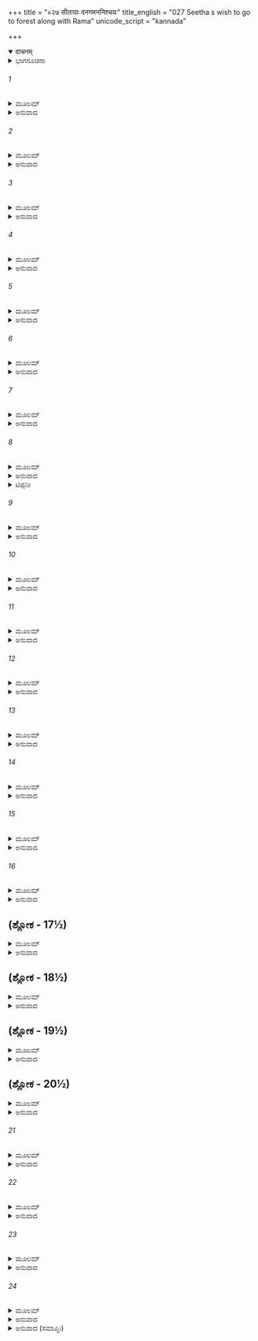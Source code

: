 +++
title = "०२७ सीतायाः वनगमननिश्चयः"
title_english = "027 Seetha s wish to go to forest along with Rama"
unicode_script = "kannada"

+++
<details open><summary>वाचनम्</summary>

<div class="audioEmbed"  caption="श्रीराम-हरिसीताराममूर्ति-घनपाठिभ्यां वचनम्" src="https://archive.org/download/Ramayana-recitation-Sriram-harisItArAmamUrti-Ghanapaati-v2/Kanda_2/Kanda_2_AYK-027-Sitayaaha_Vanagamana_Nishchayaha.mp3"></div>
</details>



<details><summary>ಭಾಗಸೂಚನಾ</summary>

ಸೀತೆಯು ರಾಮನಲ್ಲಿ ತನ್ನನ್ನು ನಿಮ್ಮೊಂದಿಗೆ ಕರೆದೊಯ್ಯುವಂತೆ ಪ್ರಾರ್ಥಿಸಿದುದು
</details>

###### 1


<details><summary>ಮೂಲಮ್</summary>

ಏವಮುಕ್ತಾ ತು ವೈದೇಹೀ ಪ್ರಿಯಾರ್ಹಾ ಪ್ರಿಯವಾದಿನೀ ।  
ಪ್ರಣಯಾದೇವ ಸಂಕ್ರುದ್ಧಾಭರ್ತಾರಮಿದಮಬ್ರವೀತ್ ॥
</details>

<details><summary>ಅನುವಾದ</summary>

ಶ್ರೀರಾಮನು ಹೀಗೆ ಹೇಳಿದಾಗ ವಿದೇಹಕುಮಾರಿ, ಎಲ್ಲ ರೀತಿಯಿಂದಲೂ ತನ್ನ ಪತಿಯ ಪ್ರೇಮವನ್ನು ಪಡೆಯಲು ಯೋಗ್ಯಳಾದ ಸೀತೆಯು ಪ್ರಣಯಕೋಪದಿಂದ ಈ ಪ್ರಕಾರ ನುಡಿದಳು.॥1॥
</details>

###### 2


<details><summary>ಮೂಲಮ್</summary>

ಕಿಮಿದಂ ಭಾಷಸೇ ರಾಮ ವಾಕ್ಯಂ ಲಘುತಯಾ ಧ್ರುವಮ್ ।  
ತ್ವಯಾ ಯದಪಹಾಸ್ಯಂ ಮೇ ಶ್ರುತ್ವಾ ನರವರೋತ್ತಮ ॥
</details>

<details><summary>ಅನುವಾದ</summary>

ನರಶ್ರೇಷ್ಠ ಶ್ರೀರಾಮಾ! ನೀವು ನನ್ನನ್ನು ಇಷ್ಟೊಂದು ಹಗುರವಾಗಿ ತಿಳಿದು ಏನು ಮಾತನಾಡುತ್ತಿರುವಿರಿ? ನಿಮ್ಮ ಈ ಮಾತನ್ನು ಕೇಳಿ ನನಗೆ ನಗು ಬರುತ್ತಾ ಇದೆ.॥2॥
</details>

###### 3


<details><summary>ಮೂಲಮ್</summary>

ವೀರಾಣಾಂ ರಾಜಪುತ್ರಾಣಾಂ ಶಸ್ತ್ರಾಸ್ತ್ರವಿದುಷಾಂ ನೃಪ ।  
ಅನರ್ಹಮಯಶಸ್ಯಂ ಚ ನ ಶ್ರೋತವ್ಯಂ ತ್ವಯೋದಿತಮ್ ॥
</details>

<details><summary>ಅನುವಾದ</summary>

ನರೇಶ್ವರ! ನೀವು ಹೇಳಿದುದು ಅಸ್ತ್ರ-ಶಸ್ತ್ರಗಳನ್ನು ತಿಳಿದ ವೀರ ರಾಜಕುಮಾರರಿಗೆ ಯೋಗ್ಯವಲ್ಲ. ಅದು ಅನರ್ಹ ವಾದುದರಿಂದ ಕೇಳಲು ಯೋಗ್ಯವಾದುದಲ್ಲ.॥3॥
</details>

###### 4


<details><summary>ಮೂಲಮ್</summary>

ಆರ್ಯಪುತ್ರ ಪಿತಾ ಮಾತಾ ಭ್ರಾತಾ ಪುತ್ರಸ್ತಥಾ ಸ್ನುಷಾ ।  
ಸ್ವಾನಿ ಪುಣ್ಯಾನಿ ಭುಂಜಾನಾಃ ಸ್ವಂ ಸ್ವಂ ಭಾಗ್ಯಮುಪಾಸತೇ ॥
</details>

<details><summary>ಅನುವಾದ</summary>

ಆರ್ಯಪುತ್ರ! ತಂದೆ, ತಾಯಿ, ಸಹೋದರರು, ಪುತ್ರರು, ಸೊಸೆಯರು ಇವರೆಲ್ಲರೂ ಪುಣ್ಯದ ಕರ್ಮಗಳನ್ನು ಅನುಭವಿಸುತ್ತಾ ಶುಭಾಶುಭ ಕರ್ಮಕ್ಕನುಸಾರ ಜೀವನ ನಿರ್ವಾಹ ಮಾಡುತ್ತಾರೆ.॥4॥
</details>

###### 5


<details><summary>ಮೂಲಮ್</summary>

ಭರ್ತುರ್ಭಾಗ್ಯಂ ತು ನಾರ್ಯೆಕಾ ಪ್ರಾಪ್ನೋತಿ ಪುರುಷರ್ಷಭ ।  
ಅತಶ್ಚೈವಾಹಮಾದಿಷ್ಟಾ ವನೇ ವಸ್ತವ್ಯಮಿತ್ಯಪಿ ॥
</details>

<details><summary>ಅನುವಾದ</summary>

ಪುರುಷಪ್ರವರ! ಕೇವಲ ಪತ್ನಿಯೇ ತನ್ನ ಪತಿಯ ಭಾಗ್ಯವನ್ನು ಅನುಸರಿಸುವಳು. ಆದ್ದರಿಂದ ನಿಮ್ಮೊಂದಿಗೆ ನನಗೂ ಕೂಡ ವನವಾಸದ ಆಜ್ಞೆ ದೊರೆತಂತಾಯಿತು.॥5॥
</details>

###### 6


<details><summary>ಮೂಲಮ್</summary>

ನ ಪಿತಾ ನಾತ್ಮಜೋ ವಾತ್ಮಾ ನ ಮಾತಾ ನ ಸಖೀಜನಃ ।  
ಇಹ ಪ್ರೇತ್ಯ ಚ ನಾರೀಣಾಂ ಪತಿರೇಕೋ ಗತಿಃ ಸದಾ ॥
</details>

<details><summary>ಅನುವಾದ</summary>

ನಾರಿಯರಿಗೆ ಈ ಲೋಕ ಮತ್ತು ಪರಲೋಕದಲ್ಲಿ ಏಕಮಾತ್ರ ಪತಿಯೇ ಸದಾ ಆಶ್ರಯ ಕೊಡುವವನು. ಪಿತಾ, ಪುತ್ರ, ಮಾತೆ, ಸಖಿಯರು ಹಾಗೂ ತನ್ನ ಈ ಶರೀರವೂ ಕೂಡ ನಿಜ ಸಹಾಯಕವಲ್ಲ.॥6॥
</details>

###### 7


<details><summary>ಮೂಲಮ್</summary>

ಯದಿ ತ್ವಂ ಪ್ರಸ್ಥಿತೋ ದುರ್ಗಂ ವನಮದ್ಯೈವ ರಾಘವ ।  
ಅಗ್ರತಸ್ತೇ ಗಮಿಷ್ಯಾಮಿ ಮೃದ್ನಂತೀ ಕುಶಕಂಟಕಾನ್ ॥
</details>

<details><summary>ಅನುವಾದ</summary>

ರಘುನಂದನ! ನೀವು ಇಂದೇ ದುರ್ಗಮ ವನಕ್ಕೆ ಹೋಗುವುದಾದರೆ ನಾನು ದಾರಿಯ ಹುಲ್ಲು-ಮುಳ್ಳುಗಳನ್ನು ತುಳಿಯುತ್ತಾ ನಿಮ್ಮ ಮುಂದೆ-ಮುಂದೆ ನಡೆಯುತ್ತಾ ಹೋಗುವೆನು.॥7॥
</details>

###### 8


<details><summary>ಮೂಲಮ್</summary>

ಈರ್ಷ್ಯಾ ರೋಷಂಬಹಿಷ್ಕೃತ್ಯ ಭುಕ್ತಶೇಷಮಿವೋದಕಮ್ ।  
ನಯ ಮಾಂ ವೀರ ವಿಸ್ರಬ್ಧಃ ಪಾಪಂ ಮಯಿ ನ ವಿದ್ಯತೇ ॥
</details>

<details><summary>ಅನುವಾದ</summary>

ಆದ್ದರಿಂದ ವೀರ! ಈರ್ಷಾ1 ಮತ್ತು ರೋಷ2ವನ್ನು ದೂರಗೊಳಿಸಿ ಕುಡಿದು ಉಳಿದ ನೀರನ್ನು ಜೊತೆಗೆ ತೆಗೆದುಕೊಂಡು ಹೋಗುವಂತೆ3 ನನ್ನನ್ನು ನಿಃಶಂಕರಾಗಿ ಜೊತೆಗೆ ಕರೆದುಕೊಂಡು ಹೋಗಿರಿ. ನೀವು ನನ್ನನ್ನು ಇಲ್ಲಿ ತ್ಯಜಿಸಿ ಹೋಗುವಂತಹ ಯಾವುದೇ ಪಾಪ ಅಥವಾ ಅಪರಾಧ ನನ್ನಲ್ಲಿ ಇಲ್ಲ.॥8॥
</details>

<details><summary>ಟಿಪ್ಪನೀ</summary>

1 ಸ್ತ್ರೀಯಾಗಿದ್ದರೂ ಇವಳು ಕಾಡಿಗೆ ಹೋಗುವ ಸಾಹಸ ಮಾಡುತ್ತಿರುವಳಲ್ಲ? ಈ ವಿಚಾರದಿಂದ ಈರ್ಷ್ಯೆಯಾಗುತ್ತಿದೆ.  
2 ಈಕೆ ನನ್ನ ಮಾತನ್ನು ಮನ್ನಿಸುತ್ತಿಲ್ಲವಲ್ಲ ಎಂದು ಯೋಚಿಸಿ, ರೋಷ ಇವೆರಡರ ತ್ಯಾಗವು ಅಪೇಕ್ಷಿತವಾಗಿದೆ.  
3. ನೀರಿಲ್ಲದ ಒಡೆದ ಪಾತ್ರೆಯನ್ನು ದಾರಿಹೋಕನು ತಾನು ಕುಡಿದ ನೀರನ್ನು ಜೊತೆಯಲ್ಲೆತ್ತಿಕೊಂಡು ಹೋಗುವಂತೆ, ನೀವೂ ನನ್ನನ್ನು ಜೊತೆಗೆ ಕರೆದುಕೊಂಡು ಹೋಗಬೇಕೆಂಬುದು ಸೀತೆಯ ಒತ್ತಾಯ.
</details>

###### 9


<details><summary>ಮೂಲಮ್</summary>

ಪ್ರಾಸಾದಾಗ್ರೇ ವಿಮಾನೈರ್ವಾವೈಹಾಯಸಗತೇನ ವಾ ।  
ಸರ್ವಾವಸ್ಥಾಗತಾ ಭರ್ತುಃ ಪಾದಚ್ಛಾಯಾ ವಿಶಿಷ್ಯತೇ ॥
</details>

<details><summary>ಅನುವಾದ</summary>

ಎತ್ತರವಾದ ಭವನದಲ್ಲಿ ವಾಸಿಸುವುದು, ವಿಮಾನಗಳನ್ನು ಹತ್ತಿ ತಿರುಗುವುದು, ಅಥವಾ ಅಣಿಮಾದಿ ಸಿದ್ಧಿಗಳಿಂದ ಆಕಾಶದಲ್ಲಿ ಸಂಚರಿಸುವುದು ಇವೆಲ್ಲಕ್ಕಿಂತ ಮಹತ್ವ ಸ್ತ್ರೀಯಳಿಗೆ ಎಲ್ಲ ಸ್ಥಿತಿಗಳಲ್ಲಿ ಪತಿಯ ಚರಣಛಾಯೆಯಲ್ಲಿ ವಾಸಿಸುವುದೇ ಆಗಿದೆ.॥9॥
</details>

###### 10


<details><summary>ಮೂಲಮ್</summary>

ಅನುಶಿಷ್ಟಾಸ್ಮಿ ಮಾತ್ರಾ ಚ ಪಿತ್ರಾ ಚ ವಿವಿಧಾಶ್ರಯಮ್ ।  
ನಾಸ್ಮಿ ಸಂಪ್ರತಿ ವಕ್ತವ್ಯಾ ವರ್ತಿತವ್ಯಂ ಯಥಾ ಮಯಾ ॥
</details>

<details><summary>ಅನುವಾದ</summary>

ಯಾರೊಂದಿಗೆ ಹೇಗೆ ವರ್ತಿಸಬೇಕೆಂಬ ವಿಷಯದಲ್ಲಿ ನನ್ನ ತಾಯಿ ಮತ್ತು ತಂದೆಯವರು ನನಗೆ ಅನೇಕ ಪ್ರಕಾರದಿಂದ ಶಿಕ್ಷಣ ಕೊಟ್ಟಿರುವರು. ಈಗ ಈ ವಿಷಯವಾಗಿ ಯಾವುದೇ ಉಪದೇಶದ ಆವಶ್ಯಕತೆ ಇಲ್ಲ.॥10॥
</details>

###### 11


<details><summary>ಮೂಲಮ್</summary>

ಅಹಂ ದುರ್ಗಂ ಗಮಿಷ್ಯಾಮಿ ವನಂ ಪುರುಷವರ್ಜಿತಮ್ ।  
ನಾನಾಮೃಗಗಣಾಕೀರ್ಣಂ ಶಾರ್ದೂಲಗಣಸೇವಿತಮ್ ॥
</details>

<details><summary>ಅನುವಾದ</summary>

ಆದ್ದರಿಂದ ನಾನಾ ಪ್ರಕಾರದ ಕಾಡುಪ್ರಾಣಿಗಳಿಂದ ತುಂಬಿದ, ಸಿಂಹ, ಹುಲಿ ಮೊದಲಾದ ಹಿಂಸ್ರ ಪಶುಗಳಿರುವ ಆ ನಿರ್ಜನ, ದುರ್ಗಮ ವನದಲ್ಲಿ ಅವಶ್ಯವಾಗಿ ನಿಮ್ಮೊಂದಿಗೆ ನಡೆಯುವೆನು.॥11॥
</details>

###### 12


<details><summary>ಮೂಲಮ್</summary>

ಸುಖಂ ವನೇ ನಿವತ್ಸ್ಯಾಮಿ ಯಥೈವ ಭವನೇ ಪಿತುಃ ।  
ಅಚಿಂತ್ಯಯಂತೀ ತ್ರೀನ್ಲ್ಲೋಕಾಂಶ್ಚಿಂತಯಂತೀ ಪತಿವ್ರತಮ್ ॥
</details>

<details><summary>ಅನುವಾದ</summary>

ನಾನು ತಂದೆಯ ಮನೆಯಲ್ಲಿ ಇರುವಂತೆಯೇ ವನದಲ್ಲಿಯೂ ಸುಖವಾಗಿ ವಾಸಿಸುವೆನು. ಅಲ್ಲಿ ಮೂರು ಲೋಕದ ಐಶ್ವರ್ಯವನ್ನು ತುಚ್ಛವೆಂದು ತಿಳಿಯುತ್ತಾ ನಾನು ಸದಾ ಪತಿವ್ರತಾಧರ್ಮವನ್ನು ಚಿಂತಿಸುತ್ತಾ ನಿಮ್ಮ ಸೇವೆಯಲ್ಲಿ ತೊಡಗಿರುವೆನು.॥12॥
</details>

###### 13


<details><summary>ಮೂಲಮ್</summary>

ಶುಶ್ರೂಷಮಾಣಾ ತೇ ನಿತ್ಯಂ ನಿಯತಾ ಬ್ರಹ್ಮಚಾರಿಣೀ ।  
ಸಹ ರಂಸ್ಯೇ ತ್ವಯಾ ವೀರ ವನೇಷು ಮಧುಗಂಧೀಷು0 ॥
</details>

<details><summary>ಅನುವಾದ</summary>

ವೀರನೇ! ನಿಯಮಪೂರ್ವಕ ಇದ್ದು ಬ್ರಹ್ಮಚರ್ಯ ವ್ರತವನ್ನು ಪಾಲಿಸುವೆನು. ಸದಾಕಾಲ ನಿಮ್ಮ ಸೇವೆಯಲ್ಲಿ ತತ್ಪರಳಾಗಿದ್ದು, ನಿಮ್ಮೊಂದಿಗೆ ಮಧುರ ಸುಗಂಧ ತುಂಬಿದ ವನಗಳಲ್ಲಿ ಸಂಚರಿಸುವೆನು.॥13॥
</details>

###### 14


<details><summary>ಮೂಲಮ್</summary>

ತ್ವಂ ಹಿ ಕರ್ತುಂ ವನೇ ಶಕ್ತೋ ರಾಮ ಸಂಪರಿಪಾಲನಮ್ ।  
ಅನ್ಯಸ್ಯಾಪಿ ಜನಸ್ಯೇಹ ಕಿಂ ಪುನರ್ಮಮ ಮಾನದ ॥
</details>

<details><summary>ಅನುವಾದ</summary>

ಬೇರೆಯವರಿಗೆ ಮಾನವನ್ನು ಕೊಡುವ ಶ್ರೀರಾಮಾ! ನೀವಾದರೋ ಕಾಡಿನಲ್ಲಿ ಇರುತ್ತಾ ಇತರರನ್ನೂ ರಕ್ಷಿಸಬಲ್ಲಿರಿ, ಹಾಗಿರುವಾಗ ನನ್ನನ್ನು ರಕ್ಷಿಸುವುದು ಯಾವ ದೊಡ್ಡ ಮಾತು.॥14॥
</details>

###### 15


<details><summary>ಮೂಲಮ್</summary>

ಸಾಹಂ ತ್ವಯಾ ಗಮಿಷ್ಯಾಮಿ ವನಮದ್ಯನ ಸಂಶಯಃ ।  
ನಾಹಂ ಶಕ್ಯಾ ಮಹಾಭಾಗ ನಿವರ್ತಯಿತುಮುದ್ಯತಾ ॥
</details>

<details><summary>ಅನುವಾದ</summary>

ಮಹಾಭಾಗ! ಆದ್ದರಿಂದ ನಾನು ನಿಮ್ಮೊಂದಿಗೆ ಅವಶ್ಯವಾಗಿ ವನಕ್ಕೆ ಬರುವೆನು. ಇದರಲ್ಲಿ ಸಂಶಯವೇ ಇಲ್ಲ. ನಾನು ಎಲ್ಲ ಪರಿಸ್ಥಿತಿಗಳಿಗೂ ಹೊಂದಿಕೊಳ್ಳಲು ಸಿದ್ಧಳಾಗಿದ್ದೇನೆ. ನನ್ನನ್ನು ಯಾವ ರೀತಿಯಿಂದಲೂ ತಡೆಯಬಾರದು.॥15॥
</details>

###### 16


<details><summary>ಮೂಲಮ್</summary>

ಫಲಮೂಲಾಶನಾ ನಿತ್ಯಂಭವಿಷ್ಯಾಮಿ ನ ಸಂಶಯಃ ।  
ನ ತೇ ದುಃಖಂ ಕರಿಷ್ಯಾಮಿ ನಿವಸಂತೀ ತ್ವಯಾ ಸದಾ ॥
</details>

<details><summary>ಅನುವಾದ</summary>

ಅಲ್ಲಿಗೆ ಬಂದು ನಿಮಗೆ ಯಾವುದೇ ಕಷ್ಟಕೊಡಲಾರೆ. ಸದಾ ನಿಮ್ಮೊಂದಿಗೆ ಇದ್ದು, ಪ್ರತಿದಿನ ಫಲ-ಮೂಲಗಳನ್ನು ತಿಂದು ನಿರ್ವಾಹ ಮಾಡುವೆನು. ನನ್ನ ಈ ಮಾತಿನಲ್ಲಿ ಯಾವುದೇ ಸಂದೇಹವಿಲ್ಲ.॥16॥
</details>

## (ಶ್ಲೋಕ - 17½)


<details><summary>ಮೂಲಮ್</summary>

ಅಗ್ರತಸ್ತೇ ಗಮಿಷ್ಯಾಮಿ ಭೋಕ್ಷ್ಯೇ ಭುಕ್ತವತಿ ತ್ವಯಿ ।  
ಇಚ್ಛಾಮಿ ಪರತಃ ಶೈಲಾನ್ ಪಲ್ವಲಾನಿ ಸರಾಂಸಿ ಚ ॥  
ದ್ರಷ್ಟುಂ ಸರ್ವತ್ರ ನಿರ್ಭೀತಾ ತ್ವಯಾ ನಾಥೇನ ಧೀಮತಾ ।
</details>

<details><summary>ಅನುವಾದ</summary>

ನಿಮಗಿಂತ ಮುಂದೆ-ಮುಂದೆ ನಡೆಯುತ್ತಾ, ನೀವು ಭೋಜನ ಮಾಡಿದ ಬಳಿಕ ಅಳಿದುಳಿದುದನ್ನು ನಾನು ತಿಂದುಕೊಂಡು ಇರುವೆನು. ಪ್ರಭೋ! ನಾನು ಬುದ್ಧಿವಂತರಾದ ಪ್ರಾಣನಾಥನೊಂದಿಗೆ ನಿರ್ಭಯಳಾಗಿ ವನದಲ್ಲಿ ಎಲ್ಲೆಡೆ ಸುತ್ತಾಡುತ್ತಾ, ಪರ್ವತಗಳನ್ನು, ಸಣ್ಣ-ಸಣ್ಣ ಸರೋವರಗಳನ್ನು ನೋಡಬೇಕೆಂದು ಇಚ್ಛಿಸುತ್ತೇನೆ.॥17½॥
</details>

## (ಶ್ಲೋಕ - 18½)


<details><summary>ಮೂಲಮ್</summary>

ಹಂಸಕಾರಂಡವಾಕೀರ್ಣಾಃ ಪದ್ಮಿನೀಃ ಸಾಧುಪುಷ್ಪಿತಾಃ ॥  
ಇಚ್ಛೇಯಂ ಸುಖಿನೀ ದ್ರಷ್ಟುಂ ತ್ವಯಾ ವೀರೇಣ ಸಂಗತಾ ।
</details>

<details><summary>ಅನುವಾದ</summary>

ನೀವು ನನ್ನ ವೀರ ಸ್ವಾಮಿಗಳಾಗಿರುವಿರಿ. ನಾನು ನಿಮ್ಮೊಂದಿಗೆ ಇದ್ದು ಶ್ರೇಷ್ಠ ಕಮಲ ಪುಷ್ಪಗಳಿಂದ ಸುಶೋಭಿತ ಹಾಗೂ ಹಂಸ, ಕಾರಂಡವ ಪಕ್ಷಿಗಳಿಂದ ತುಂಬಿದ ಸುಂದರ ಸರೋವರಗಳನ್ನು ನೋಡಲು ಬಯಸುವೆನು.॥18½॥
</details>

## (ಶ್ಲೋಕ - 19½)


<details><summary>ಮೂಲಮ್</summary>

ಅಭಿಷೇಕಂ ಕರಿಷ್ಯಾಮಿ ತಾಸು ನಿತ್ಯ ಮನುವ್ರತಾ ॥  
ಸಹ ತ್ವಯಾ ವಿಶಾಲಾಕ್ಷ ರಂಸ್ಯೇ ಪರಮನಂದಿನೀ ।
</details>

<details><summary>ಅನುವಾದ</summary>

ವಿಶಾಲನೇತ್ರವುಳ್ಳ ಆರ್ಯಪುತ್ರ! ನಿಮ್ಮ ಚರಣಗಳಲ್ಲಿ ಅನುರಕ್ತಳಾಗಿದ್ದು ನಾನು ಪ್ರತಿದಿನ ಆ ಸರೋವರಗಳಲ್ಲಿ ಸ್ನಾನ ಮಾಡುವೆನು ಹಾಗೂ ನಿಮ್ಮೊಂದಿಗೆ ಅಲ್ಲಿ ಎಲ್ಲೆಡೆ ಸಂಚರಿಸುವೆನು. ಇದರಿಂದ ನಾನು ಪರಮಾನಂದವನ್ನು ಅನುಭವಿಸುವೆನು.॥19½॥
</details>

## (ಶ್ಲೋಕ - 20½)


<details><summary>ಮೂಲಮ್</summary>

ಏವಂ ವರ್ಷಸಹಸ್ರಾಣಿಂ ಶತಂ ವಾಪಿ ತ್ವಯಾ ಸಹ ॥  
ವ್ಯತಿಕ್ರಮಂ ನ ವೇತ್ಸ್ಯಾಮಿ ಸ್ವರ್ಗೋಪಿ ಹಿ ನ ಮೇ ಮತಃ ।
</details>

<details><summary>ಅನುವಾದ</summary>

ಹೀಗೆ ಸಾವಿರಾರು ವರ್ಷಗಳವರೆವಿಗೂ ನಿಮ್ಮೊಡನೆ ಇರುವ ಸೌಭಾಗ್ಯ ದೊರಕಿದರೂ ನನಗೆ ಎಂದೂ ಕಷ್ಟದ ಅನುಭವ ಆಗಲಾರದು. ನೀವು ಜೊತೆಯಲ್ಲಿ ಇಲ್ಲದಿದ್ದರೆ ಸ್ವರ್ಗಲೋಕದ ಪ್ರಾಪ್ತಿಯೂ ಸುಖ ಕೊಡಲಾರದು.॥20½॥
</details>

###### 21


<details><summary>ಮೂಲಮ್</summary>

ಸ್ವರ್ಗೇಽಪಿ ಚ ವಿನಾ ವಾಸೋ ಭವಿತಾ ಯದಿ ರಾಘವ ।  
ತ್ವಯಾ ವಿನಾ ನರವ್ಯಾಘ್ರ ನಾಹಂ ತದಪಿ ರೋಚಯೇ ॥
</details>

<details><summary>ಅನುವಾದ</summary>

ಪುರುಷಸಿಂಹ ರಘುನಂದನ! ನೀವಿಲ್ಲದೆ ನನಗೆ ಸ್ವರ್ಗಲೋಕದ ವಾಸ ಸಿಗುವುದಿದ್ದರೂ ಅದು ನನಗೆ ರುಚಿಸದು. ಅದನ್ನು ನಾನು ಬಯಸಲಾರೆ.॥21॥
</details>

###### 22


<details><summary>ಮೂಲಮ್</summary>

ಅಹಂ ಗಮಿಷ್ಯಾಮಿ ವನಂ ಸುದುರ್ಗಮಂ  
ಮೃಗಾಯುತಂವಾನರವಾರಣೈಶ್ಚ ।  
ವನೇ ನಿವತ್ಸ್ಯಾಮಿ ಯಥಾ ಪಿತುರ್ಗೃಹೇ  
ತವೈವಪಾದವುಪಗೃಹ್ಯ ಸಮ್ಮತಾ ॥
</details>

<details><summary>ಅನುವಾದ</summary>

ಪ್ರಾಣನಾಥ! ಆದ್ದರಿಂದ ಸಾವಿರಾರು ಮೃಗ, ವಾನರ, ಆನೆಗಳು ವಾಸಿಸುವ ಅತ್ಯಂತ ದುರ್ಗಮವಾದ ವನಕ್ಕೆ ಅವಶ್ಯವಾಗಿ ಬರುವೆನು ಹಾಗೂ ತಮ್ಮ ಚರಣಗಳ ಸೇವೆಯಲ್ಲಿ ತತ್ಪರವಾಗಿದ್ದು, ನಿಮಗೆ ಅನುಕೂಲಳಾಗಿ ನಡೆಯುತ್ತಾ ಆ ವನದಲ್ಲಿ ತಂದೆಯ ಮನೆಯಲ್ಲಿ ಇರುವಂತೆ ಸುಖವಾಗಿ ಇರುವೆನು.॥22॥
</details>

###### 23


<details><summary>ಮೂಲಮ್</summary>

ಅನನ್ಯಭಾವಾಮನುರಕ್ತಚೇತಸಂ  
ತ್ವಯಾ ವಿಯುಕ್ತಾಂ ಮರಣಾಯ ನಿಶ್ಚಿತಾಮ್ ।  
ನಯಸ್ವ ಮಾಂ ಸಾಧು ಕುರುಷ್ವ ಯಾಚನಾಂ  
ನಾತೋ ಮಯಾ ತೇ ಗುರುತಾ ಭವಿಷ್ಯತಿ ॥
</details>

<details><summary>ಅನುವಾದ</summary>

ನನ್ನ ಹೃದಯದ ಪೂರ್ಣಪ್ರೇಮ ಏಕಮಾತ್ರ ನಿಮಗೇ ಅರ್ಪಿತವಾಗಿದೆ. ನೀವಿಲ್ಲದೆ ಬೇರೆ ಎಲ್ಲಿಗೂ ನನ್ನ ಮನಸ್ಸು ಹೋಗುವುದಿಲ್ಲ. ನಿಮ್ಮಿಂದ ವಿಯೋಗವಾದರೆ ನಿಶ್ಚಯವಾಗಿ ನನ್ನ ಮೃತ್ಯು ಆಗುವುದು. ಇದಕ್ಕಾಗಿ ನೀವು ನನ್ನ ಪ್ರಾರ್ಥನೆಯನ್ನು ಸಫಲಗೊಳಿಸಿರಿ. ನನ್ನನ್ನು ಜೊತೆಗೆ ಕರೆದುಕೊಂಡು ಹೋಗಿರಿ, ಇದೇ ಚೆನ್ನಾಗಿರುವುದು. ನಾನು ಇರುವುದರಿಂದ ನಿಮ್ಮ ಮೇಲೆ ಯಾವುದೇ ಭಾರ ಬೀಳಲಾರದು.॥23॥
</details>

###### 24


<details><summary>ಮೂಲಮ್</summary>

ತಥಾ ಬ್ರುವಾಣಾಮಪಿ ಧರ್ಮವತ್ಸಲಾಂ  
ನ ಚ ಸ್ಮ ಸೀತಾಂ ನೃವರೋ ನಿನೀಷತಿ ।  
ಉವಾಚ ಚೈನಾಂ ಬಹು ಸನ್ನಿವರ್ತನೇ  
ವನೇ ನಿವಾಸಸ್ಯ ಚ ದುಃಖಿತಾಂಪ್ರತಿ ॥
</details>

<details><summary>ಅನುವಾದ</summary>

ಧರ್ಮದಲ್ಲಿ ಅನುರಕ್ತಳಾದ ಸೀತೆಯು ಈ ಪ್ರಕಾರ ಪ್ರಾರ್ಥಿಸಿದರೂ ನರಶ್ರೇಷ್ಠ ಶ್ರೀರಾಮನಿಗೆ ಆಕೆಯನ್ನು ಜೊತೆಗೆ ಕರೆದುಕೊಂಡು ಹೋಗಲು ಇಚ್ಛೆ ಉಂಟಾಗಲಿಲ್ಲ. ಅವನು ಆಕೆಯನ್ನು ವನವಾಸದ ವಿಚಾರದಿಂದ ನಿವೃತ್ತಗೊಳಿಸಲು ಅಲ್ಲಿಯ ಕಷ್ಟಗಳನ್ನು ಅನೇಕ ವಿಧದಿಂದ ವಿಸ್ತಾರವಾಗಿ ವರ್ಣಿಸತೊಡಗಿದನು.॥24॥
</details>

<details><summary>ಅನುವಾದ (ಸಮಾಪ್ತಿಃ)</summary>

ಶ್ರೀವಾಲ್ಮೀಕಿ ವಿರಚಿತ ಆರ್ಷರಾಮಾಯಣ ಆದಿಕಾವ್ಯದ ಅಯೋಧ್ಯಾಕಾಂಡದಲ್ಲಿ ಇಪ್ಪತ್ತೇಳನೆಯ ಸರ್ಗ ಪೂರ್ಣವಾಯಿತು ॥27॥
</details>
